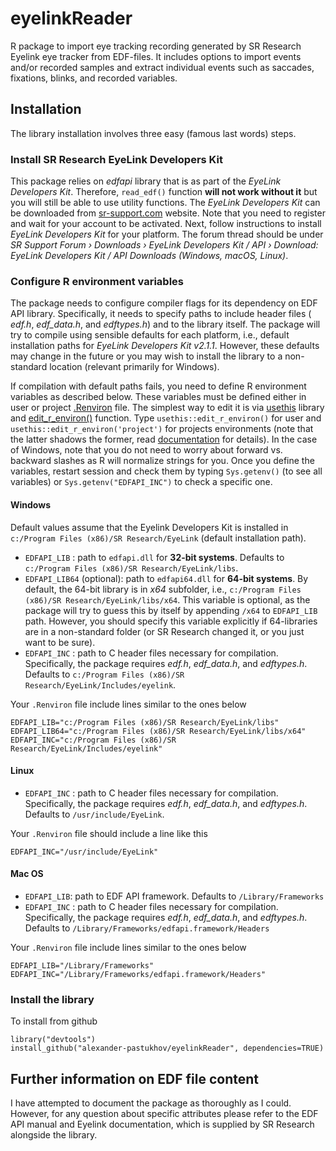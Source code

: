 # eyelinkReader

R package to import eye tracking recording generated by SR Research Eyelink eye tracker from  EDF-files. It includes options to import events and/or recorded samples and extract individual events such as saccades, fixations, blinks, and recorded variables.

## Installation

The library installation involves three easy (famous last words) steps.

### Install SR Research EyeLink Developers Kit
This package relies on _edfapi_ library that is as part of the _EyeLink Developers Kit_. Therefore, `read_edf()` function **will not work without it** but you will still be able to use utility functions. The _EyeLink Developers Kit_ can be downloaded from [sr-support.com](https://www.sr-support.com/) website. Note that you need to register and wait for your account to be activated. Next, follow instructions to install _EyeLink Developers Kit_ for your platform. The forum thread should be under _SR Support Forum › Downloads › EyeLink Developers Kit / API › Download: EyeLink Developers Kit / API Downloads (Windows, macOS, Linux)_.

### Configure R environment variables

The package needs to configure compiler flags for its dependency on EDF API library. Specifically, it needs to specify paths to include header files ( _edf.h_, _edf_data.h_, and _edftypes.h_) and to the library itself. The package will try to compile using sensible defaults for each platform, i.e., default installation paths for _EyeLink Developers Kit v2.1.1_. However, these defaults may change in the future or you may wish to install the library to a non-standard location (relevant primarily for Windows).

If compilation with default paths fails, you need to define R environment variables as described below. These variables must be defined either in user or project [.Renviron](https://stat.ethz.ch/R-manual/R-devel/library/base/html/Startup.html) file. The simplest way to edit it is via [usethis](https://usethis.r-lib.org/) library and [edit_r_environ()](https://usethis.r-lib.org/reference/edit.html) function. Type `usethis::edit_r_environ()` for user and `usethis::edit_r_environ('project')` for projects environments (note that the latter shadows the former, read [documentation](https://usethis.r-lib.org/) for details). In the case of Windows, note that you do not need to worry about forward vs. backward slashes as R will normalize strings for you. Once you define the variables, restart session and check them by typing `Sys.getenv()` (to see all variables) or `Sys.getenv("EDFAPI_INC")` to check a specific one.

#### Windows
Default values assume that the Eyelink Developers Kit is installed in `c:/Program Files (x86)/SR Research/EyeLink` (default installation path).

* `EDFAPI_LIB` : path to `edfapi.dll` for **32-bit systems**. Defaults to `c:/Program Files (x86)/SR Research/EyeLink/libs`.
* `EDFAPI_LIB64` (optional): path to `edfapi64.dll` for **64-bit systems**. By default, the 64-bit library is in _x64_ subfolder, i.e., `c:/Program Files (x86)/SR Research/EyeLink/libs/x64`. This variable is optional, as the package will try to guess this by itself by appending `/x64` to `EDFAPI_LIB` path. However, you should specify this variable explicitly if 64-libraries are in a non-standard folder (or SR Research changed it, or you just want to be sure).
* `EDFAPI_INC` : path to C header files necessary for compilation. Specifically, the package requires _edf.h_, _edf_data.h_, and _edftypes.h_. Defaults to `c:/Program Files (x86)/SR Research/EyeLink/Includes/eyelink`.

Your `.Renviron` file include lines similar to the ones below
```
EDFAPI_LIB="c:/Program Files (x86)/SR Research/EyeLink/libs"
EDFAPI_LIB64="c:/Program Files (x86)/SR Research/EyeLink/libs/x64"
EDFAPI_INC="c:/Program Files (x86)/SR Research/EyeLink/Includes/eyelink"
```

#### Linux
* `EDFAPI_INC` : path to C header files necessary for compilation. Specifically, the package requires _edf.h_, _edf_data.h_, and _edftypes.h_. Defaults to `/usr/include/EyeLink`.

Your `.Renviron` file should include a line like this
```
EDFAPI_INC="/usr/include/EyeLink"
```

#### Mac OS

* `EDFAPI_LIB`: path to EDF API framework. Defaults to `/Library/Frameworks`
* `EDFAPI_INC` : path to C header files necessary for compilation. Specifically, the package requires _edf.h_, _edf_data.h_, and _edftypes.h_. Defaults to `/Library/Frameworks/edfapi.framework/Headers`

Your `.Renviron` file include lines similar to the ones below
```
EDFAPI_LIB="/Library/Frameworks"
EDFAPI_INC="/Library/Frameworks/edfapi.framework/Headers"
```

### Install the library

To install from github
```
library("devtools")
install_github("alexander-pastukhov/eyelinkReader", dependencies=TRUE)
```


## Further information on EDF file content

I have attempted to document the package as thoroughly as I could. However, for any question about specific attributes please refer to the EDF API manual and Eyelink documentation, which is supplied by SR Research alongside the library.

